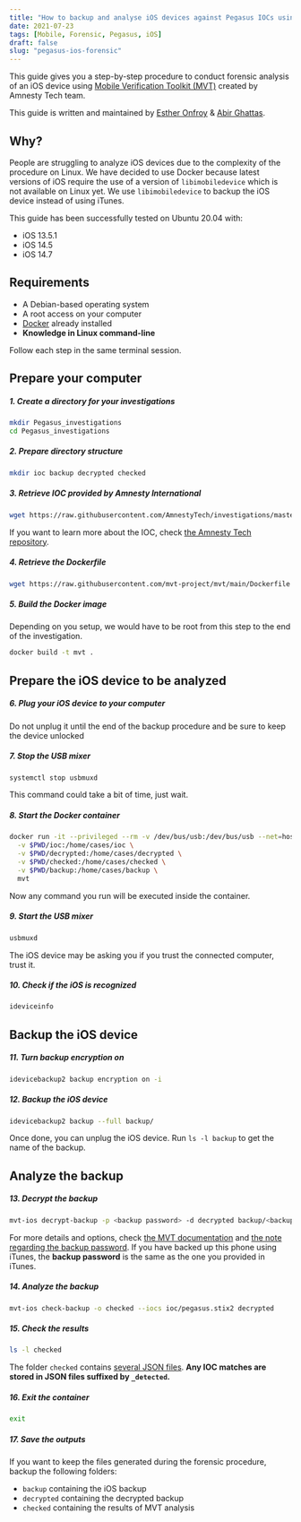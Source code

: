 ```yaml
---
title: "How to backup and analyse iOS devices against Pegasus IOCs using Docker and MVT"
date: 2021-07-23
tags: [Mobile, Forensic, Pegasus, iOS]
draft: false
slug: "pegasus-ios-forensic"
---
```


This guide gives you a step-by-step procedure to conduct forensic analysis of an iOS device using [Mobile Verification Toolkit (MVT)](https://github.com/mvt-project/mvt) created by Amnesty Tech team. 

This guide is written and maintained by [Esther Onfroy](https://twitter.com/U039b) & [Abir Ghattas](https://twitter.com/abirghattas). 

## Why?
People are struggling to analyze iOS devices due to the complexity of the procedure on Linux. We have decided to use Docker because latest versions of iOS require the use of a version of `libimobiledevice` which is not available on Linux yet. We use `libimobiledevice` to backup the iOS device instead of using iTunes.

This guide has been successfully tested on Ubuntu 20.04 with:

* iOS 13.5.1
* iOS 14.5
* iOS 14.7

## Requirements
* A Debian-based operating system
* A root access on your computer
* [Docker](https://docs.docker.com/engine/install/) already installed 
* **Knowledge in Linux command-line**



Follow each step in the same terminal session.

## Prepare your computer

##### 1. Create a directory for your investigations
```bash
mkdir Pegasus_investigations
cd Pegasus_investigations
```

##### 2. Prepare directory structure
```bash
mkdir ioc backup decrypted checked
```

##### 3. Retrieve IOC provided by Amnesty International
```bash
wget https://raw.githubusercontent.com/AmnestyTech/investigations/master/2021-07-18_nso/pegasus.stix2 -O ioc/pegasus.stix2
```
If you want to learn more about the IOC, check [the Amnesty Tech repository](https://github.com/AmnestyTech/investigations/tree/master/2021-07-18_nso).

##### 4. Retrieve the Dockerfile
```bash
wget https://raw.githubusercontent.com/mvt-project/mvt/main/Dockerfile -O Dockerfile
```

##### 5. Build the Docker image
Depending on you setup, we would have to be root from this step to the end of the investigation.
```bash
docker build -t mvt .
```

## Prepare the iOS device to be analyzed
##### 6. Plug your iOS device to your computer
Do not unplug it until the end of the backup procedure and be sure to keep the device unlocked

##### 7. Stop the USB mixer
```bash
systemctl stop usbmuxd
```
This command could take a bit of time, just wait.

##### 8. Start the Docker container 
```bash
docker run -it --privileged --rm -v /dev/bus/usb:/dev/bus/usb --net=host \
  -v $PWD/ioc:/home/cases/ioc \
  -v $PWD/decrypted:/home/cases/decrypted \
  -v $PWD/checked:/home/cases/checked \
  -v $PWD/backup:/home/cases/backup \
  mvt
```
Now any command you run will be executed inside the container.

##### 9. Start the USB mixer
```bash
usbmuxd
```
The iOS device may be asking you if you trust the connected computer, trust it.

##### 10. Check if the iOS is recognized
```bash
ideviceinfo
```

## Backup the iOS device
##### 11. Turn backup encryption on
```bash
idevicebackup2 backup encryption on -i
```

##### 12. Backup the iOS device
```bash
idevicebackup2 backup --full backup/
```
Once done, you can unplug the iOS device. Run `ls -l backup` to get the name of the backup.

## Analyze the backup
##### 13. Decrypt the backup
```bash
mvt-ios decrypt-backup -p <backup password> -d decrypted backup/<backup name>
```
For more details and options, check [the MVT documentation](https://mvt.readthedocs.io/en/latest/ios/backup/check.html) and [the note regarding the backup password](https://mvt.readthedocs.io/en/latest/ios/backup/libimobiledevice.html).
If you have backed up this phone using iTunes, the **backup password** is the same as the one you provided in iTunes.

##### 14. Analyze the backup
```bash
mvt-ios check-backup -o checked --iocs ioc/pegasus.stix2 decrypted
```

##### 15. Check the results
```bash
ls -l checked
```
The folder `checked` contains [several JSON files](https://mvt.readthedocs.io/en/latest/ios/records.html).
**Any IOC matches are stored in JSON files suffixed by `_detected`.**
 
##### 16. Exit the container
```bash
exit
```

##### 17. Save the outputs
If you want to keep the files generated during the forensic procedure, backup the following folders:

* `backup` containing the iOS backup
* `decrypted` containing the decrypted backup
* `checked` containing the results of MVT analysis


















